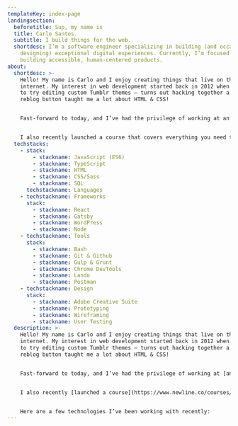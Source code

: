 ```yaml
---
templateKey: index-page
landingsection:
  beforetitle: Sup, my name is
  title: Carlo Santos.
  subtitle: I build things for the web.
  shortdesc: I’m a software engineer specializing in building (and occasionally
    designing) exceptional digital experiences. Currently, I’m focused on
    building accessible, human-centered products.
about:
  shortdesc: >-
    Hello! My name is Carlo and I enjoy creating things that live on the
    internet. My interest in web development started back in 2012 when I decided
    to try editing custom Tumblr themes — turns out hacking together a custom
    reblog button taught me a lot about HTML & CSS!


    Fast-forward to today, and I’ve had the privilege of working at an advertising agency, a start-up, a huge corporation, and a student-led design studio. My main focus these days is building accessible, inclusive products and digital experiences at Upstatement for a variety of clients.


    I also recently launched a course that covers everything you need to build a web app with the Spotify API using Node & React.
  techstacks:
    - stack:
        - stackname: JavaScript (ES6)
        - stackname: TypeScript
        - stackname: HTML
        - stackname: CSS/Sass
        - stackname: SQL
      techstackname: Languages
    - techstackname: Frameworks
      stack:
        - stackname: React
        - stackname: Gatsby
        - stackname: WordPress
        - stackname: Node
    - techstackname: Tools
      stack:
        - stackname: Bash
        - stackname: Git & Github
        - stackname: Gulp & Grunt
        - stackname: Chrome DevTools
        - stackname: Lando
        - stackname: Postman
    - techstackname: Design
      stack:
        - stackname: Adobe Creative Suite
        - stackname: Prototyping
        - stackname: Wireframing
        - stackname: User Testing
  description: >-
    Hello! My name is Carlo and I enjoy creating things that live on the
    internet. My interest in web development started back in 2012 when I decided
    to try editing custom Tumblr themes — turns out hacking together a custom
    reblog button taught me a lot about HTML & CSS!


    Fast-forward to today, and I’ve had the privilege of working at [an advertising agency](https://us.mullenlowe.com/), [a start-up](https://starry.com/), [a huge corporation](https://www.apple.com/), and [a student-led design studio](https://scout.camd.northeastern.edu/). My main focus these days is building accessible, inclusive products and digital experiences at [Upstatement](https://upstatement.com/) for a variety of clients.


    I also recently [launched a course](https://www.newline.co/courses/build-a-spotify-connected-app) that covers everything you need to build a web app with the Spotify API using Node & React.


    Here are a few technologies I’ve been working with recently:
---
```

